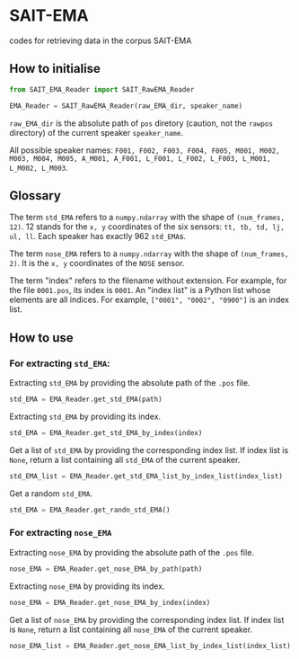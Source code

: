 # SAIT-EMA
codes for retrieving data in the corpus SAIT-EMA

## How to initialise

```Python
from SAIT_EMA_Reader import SAIT_RawEMA_Reader

EMA_Reader = SAIT_RawEMA_Reader(raw_EMA_dir, speaker_name)
```

`raw_EMA_dir` is the absolute path of `pos` diretory (caution, not the `rawpos` directory) of the current speaker `speaker_name`.

All possible speaker names: `F001, F002, F003, F004, F005, M001, M002, M003, M004, M005, A_M001, A_F001, L_F001, L_F002, L_F003, L_M001, L_M002, L_M003`.


## Glossary

The term `std_EMA` refers to a `numpy.ndarray` with the shape of `(num_frames, 12)`. 12 stands for the `x, y` coordinates of the six sensors: `tt, tb, td, lj, ul, ll`.
Each speaker has exactly 962 `std_EMA`s.

The term `nose_EMA` refers to a `numpy.ndarray` with the shape of `(num_frames, 2)`. It is the `x, y` coordinates of the `NOSE` sensor.

The term "index" refers to the filename without extension. For example, for the file `0001.pos`, its index is `0001`. An "index list" is a Python list whose elements are all indices. For example, `["0001", "0002", "0900"]` is an index list.


## How to use

### For extracting `std_EMA`:

Extracting `std_EMA` by providing the absolute path of the `.pos` file.
```Python
std_EMA = EMA_Reader.get_std_EMA(path)
```

Extracting `std_EMA` by providing its index.
```Python
std_EMA = EMA_Reader.get_std_EMA_by_index(index)
```

Get a list of `std_EMA` by providing the corresponding index list.
If index list is `None`, return a list containing all `std_EMA` of the current speaker.
```Python
std_EMA_list = EMA_Reader.get_std_EMA_list_by_index_list(index_list)
```

Get a random `std_EMA`.
```Python
std_EMA = EMA_Reader.get_randn_std_EMA()
```


### For extracting `nose_EMA`

Extracting `nose_EMA` by providing the absolute path of the `.pos` file.
```Python
nose_EMA = EMA_Reader.get_nose_EMA_by_path(path)
```

Extracting `nose_EMA` by providing its index.
```Python
nose_EMA = EMA_Reader.get_nose_EMA_by_index(index)
```

Get a list of `nose_EMA` by providing the corresponding index list.
If index list is `None`, return a list containing all `nose_EMA` of the current speaker.
```Python
nose_EMA_list = EMA_Reader.get_nose_EMA_list_by_index_list(index_list)
```